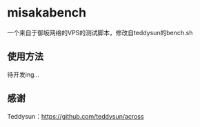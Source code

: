 # misakabench
一个来自于御坂网络的VPS的测试脚本，修改自teddysun的bench.sh

## 使用方法

待开发ing...

## 感谢

Teddysun：https://github.com/teddysun/across
